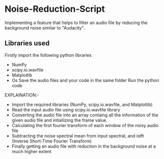 # Noise-Reduction-Script

Implementing a feature that helps to filter an audio file by reducing the background noise similar to "Audacity".

## Libraries used
Firstly import the following python libraries 
* NumPy
* scipy.io.wavfile
* Matplotlib
* Os
Save the audio files and your code in the same folder
Run the python code

EXPLAINATION:-
* Import the required libraries (NumPy, scipy.io.wavfile, and Matplotlib)
* Read the input audio file using scipy.io.wavfile library
* Converting the audio file into an array containg all the information of the given audio file and intiallizing the frame value.
* Calculating the first fourier transform of each window of the noisy audio file 
* Subtracting the noise spectral mean from input spectral, and istft (Inverse Short-Time Fourier Transform)
* Finally getting an audio file with reduction in the background noise at a much higher extent
